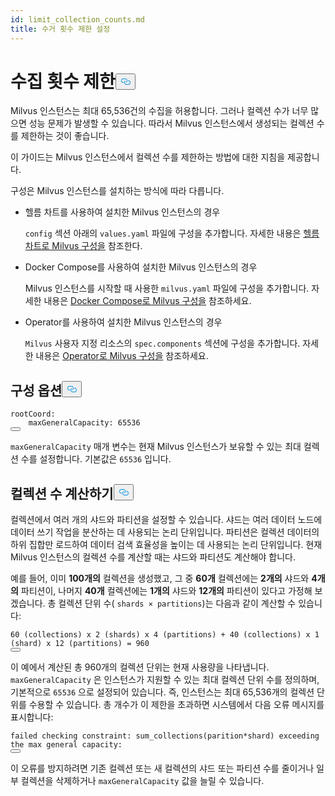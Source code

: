 ```yaml
---
id: limit_collection_counts.md
title: 수거 횟수 제한 설정
---
```

<h1 id="Limit-Collection-Counts" class="common-anchor-header">수집 횟수 제한<button data-href="#Limit-Collection-Counts" class="anchor-icon" translate="no">
      <svg translate="no"
        aria-hidden="true"
        focusable="false"
        height="20"
        version="1.1"
        viewBox="0 0 16 16"
        width="16"
      >
        <path
          fill="#0092E4"
          fill-rule="evenodd"
          d="M4 9h1v1H4c-1.5 0-3-1.69-3-3.5S2.55 3 4 3h4c1.45 0 3 1.69 3 3.5 0 1.41-.91 2.72-2 3.25V8.59c.58-.45 1-1.27 1-2.09C10 5.22 8.98 4 8 4H4c-.98 0-2 1.22-2 2.5S3 9 4 9zm9-3h-1v1h1c1 0 2 1.22 2 2.5S13.98 12 13 12H9c-.98 0-2-1.22-2-2.5 0-.83.42-1.64 1-2.09V6.25c-1.09.53-2 1.84-2 3.25C6 11.31 7.55 13 9 13h4c1.45 0 3-1.69 3-3.5S14.5 6 13 6z"
        ></path>
      </svg>
    </button></h1><p>Milvus 인스턴스는 최대 65,536건의 수집을 허용합니다. 그러나 컬렉션 수가 너무 많으면 성능 문제가 발생할 수 있습니다. 따라서 Milvus 인스턴스에서 생성되는 컬렉션 수를 제한하는 것이 좋습니다.</p>
<p>이 가이드는 Milvus 인스턴스에서 컬렉션 수를 제한하는 방법에 대한 지침을 제공합니다.</p>
<p>구성은 Milvus 인스턴스를 설치하는 방식에 따라 다릅니다.</p>
<ul>
<li><p>헬름 차트를 사용하여 설치한 Milvus 인스턴스의 경우</p>
<p><code translate="no">config</code> 섹션 아래의 <code translate="no">values.yaml</code> 파일에 구성을 추가합니다. 자세한 내용은 <a href="/docs/ko/configure-helm.md">헬름 차트로 Milvus 구성을</a> 참조한다.</p></li>
<li><p>Docker Compose를 사용하여 설치한 Milvus 인스턴스의 경우</p>
<p>Milvus 인스턴스를 시작할 때 사용한 <code translate="no">milvus.yaml</code> 파일에 구성을 추가합니다. 자세한 내용은 <a href="/docs/ko/configure-docker.md">Docker Compose로 Milvus 구성을</a> 참조하세요.</p></li>
<li><p>Operator를 사용하여 설치한 Milvus 인스턴스의 경우</p>
<p><code translate="no">Milvus</code> 사용자 지정 리소스의 <code translate="no">spec.components</code> 섹션에 구성을 추가합니다. 자세한 내용은 <a href="/docs/ko/configure_operator.md">Operator로 Milvus 구성을</a> 참조하세요.</p></li>
</ul>
<h2 id="Configuration-options" class="common-anchor-header">구성 옵션<button data-href="#Configuration-options" class="anchor-icon" translate="no">
      <svg translate="no"
        aria-hidden="true"
        focusable="false"
        height="20"
        version="1.1"
        viewBox="0 0 16 16"
        width="16"
      >
        <path
          fill="#0092E4"
          fill-rule="evenodd"
          d="M4 9h1v1H4c-1.5 0-3-1.69-3-3.5S2.55 3 4 3h4c1.45 0 3 1.69 3 3.5 0 1.41-.91 2.72-2 3.25V8.59c.58-.45 1-1.27 1-2.09C10 5.22 8.98 4 8 4H4c-.98 0-2 1.22-2 2.5S3 9 4 9zm9-3h-1v1h1c1 0 2 1.22 2 2.5S13.98 12 13 12H9c-.98 0-2-1.22-2-2.5 0-.83.42-1.64 1-2.09V6.25c-1.09.53-2 1.84-2 3.25C6 11.31 7.55 13 9 13h4c1.45 0 3-1.69 3-3.5S14.5 6 13 6z"
        ></path>
      </svg>
    </button></h2><pre><code translate="no" class="language-yaml">rootCoord:
    maxGeneralCapacity: 65536
<button class="copy-code-btn"></button></code></pre>
<p><code translate="no">maxGeneralCapacity</code> 매개 변수는 현재 Milvus 인스턴스가 보유할 수 있는 최대 컬렉션 수를 설정합니다. 기본값은 <code translate="no">65536</code> 입니다.</p>
<h2 id="Calculating-the-number-of-collections" class="common-anchor-header">컬렉션 수 계산하기<button data-href="#Calculating-the-number-of-collections" class="anchor-icon" translate="no">
      <svg translate="no"
        aria-hidden="true"
        focusable="false"
        height="20"
        version="1.1"
        viewBox="0 0 16 16"
        width="16"
      >
        <path
          fill="#0092E4"
          fill-rule="evenodd"
          d="M4 9h1v1H4c-1.5 0-3-1.69-3-3.5S2.55 3 4 3h4c1.45 0 3 1.69 3 3.5 0 1.41-.91 2.72-2 3.25V8.59c.58-.45 1-1.27 1-2.09C10 5.22 8.98 4 8 4H4c-.98 0-2 1.22-2 2.5S3 9 4 9zm9-3h-1v1h1c1 0 2 1.22 2 2.5S13.98 12 13 12H9c-.98 0-2-1.22-2-2.5 0-.83.42-1.64 1-2.09V6.25c-1.09.53-2 1.84-2 3.25C6 11.31 7.55 13 9 13h4c1.45 0 3-1.69 3-3.5S14.5 6 13 6z"
        ></path>
      </svg>
    </button></h2><p>컬렉션에서 여러 개의 샤드와 파티션을 설정할 수 있습니다. 샤드는 여러 데이터 노드에 데이터 쓰기 작업을 분산하는 데 사용되는 논리 단위입니다. 파티션은 컬렉션 데이터의 하위 집합만 로드하여 데이터 검색 효율성을 높이는 데 사용되는 논리 단위입니다. 현재 Milvus 인스턴스의 컬렉션 수를 계산할 때는 샤드와 파티션도 계산해야 합니다.</p>
<p>예를 들어, 이미 <strong>100개의</strong> 컬렉션을 생성했고, 그 중 <strong>60개</strong> 컬렉션에는 <strong>2개의</strong> 샤드와 <strong>4개의</strong> 파티션이, 나머지 <strong>40개</strong> 컬렉션에는 <strong>1개의</strong> 샤드와 <strong>12개의</strong> 파티션이 있다고 가정해 보겠습니다. 총 컬렉션 단위 수( <code translate="no">shards × partitions</code>)는 다음과 같이 계산할 수 있습니다:</p>
<pre><code translate="no">60 (collections) x 2 (shards) x 4 (partitions) + 40 (collections) x 1 (shard) x 12 (partitions) = 960
<button class="copy-code-btn"></button></code></pre>
<p>이 예에서 계산된 총 960개의 컬렉션 단위는 현재 사용량을 나타냅니다. <code translate="no">maxGeneralCapacity</code> 은 인스턴스가 지원할 수 있는 최대 컬렉션 단위 수를 정의하며, 기본적으로 <code translate="no">65536</code> 으로 설정되어 있습니다. 즉, 인스턴스는 최대 65,536개의 컬렉션 단위를 수용할 수 있습니다. 총 개수가 이 제한을 초과하면 시스템에서 다음 오류 메시지를 표시합니다:</p>
<pre><code translate="no" class="language-shell">failed checking constraint: sum_collections(parition*shard) exceeding the <span class="hljs-built_in">max</span> general capacity:
<button class="copy-code-btn"></button></code></pre>
<p>이 오류를 방지하려면 기존 컬렉션 또는 새 컬렉션의 샤드 또는 파티션 수를 줄이거나 일부 컬렉션을 삭제하거나 <code translate="no">maxGeneralCapacity</code> 값을 늘릴 수 있습니다.</p>
